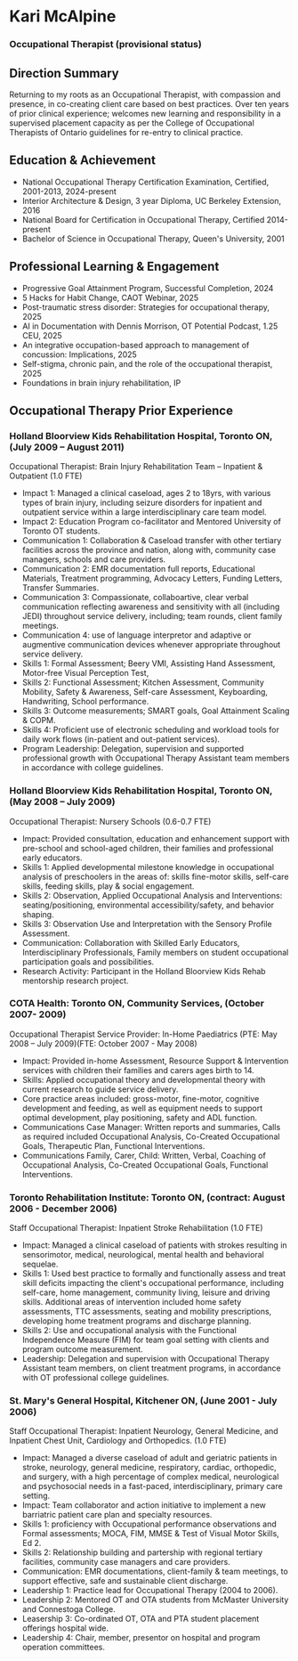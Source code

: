 # Kari McAlpine
### Occupational Therapist (provisional status)

## Direction Summary
Returning to my roots as an Occupational Therapist, with compassion and presence, in co-creating client care based on best practices. Over ten years of prior clinical experience; welcomes new learning and responsibility in a supervised placement capacity as per the College of Occupational Therapists of Ontario guidelines for re-entry to clinical practice.

## Education & Achievement
- National Occupational Therapy Certification Examination, Certified, 2001-2013, 2024-present 
- Interior Architecture & Design, 3 year Diploma, UC Berkeley Extension, 2016
- National Board for Certification in Occupational Therapy, Certified 2014-present
- Bachelor of Science in Occupational Therapy, Queen's University, 2001

## Professional Learning & Engagement
- Progressive Goal Attainment Program, Successful Completion, 2024
- 5 Hacks for Habit Change, CAOT Webinar, 2025
- Post-traumatic stress disorder: Strategies for occupational therapy, 2025
- AI in Documentation with Dennis Morrison, OT Potential Podcast, 1.25 CEU, 2025
- An integrative occupation-based approach to management of concussion: Implications, 2025
- Self-stigma, chronic pain, and the role of the occupational therapist, 2025 
- Foundations in brain injury rehabilitation, IP

## Occupational Therapy Prior Experience
### Holland Bloorview Kids Rehabilitation Hospital, Toronto ON, (July 2009 – August 2011)
Occupational Therapist: Brain Injury Rehabilitation Team – Inpatient & Outpatient (1.0 FTE)
- Impact 1: Managed a clinical caseload, ages 2 to 18yrs, with various types of brain injury, including seizure disorders for inpatient and outpatient service within a large interdisciplinary care team model.
- Impact 2: Education Program co-facilitator and Mentored University of Toronto OT students.
- Communication 1: Collaboration & Caseload transfer with other tertiary facilities across the province and nation, along with, community case managers, schools and care providers.
- Communication 2: EMR documentation full reports, Educational Materials, Treatment programming, Advocacy Letters, Funding Letters, Transfer Summaries.
- Communication 3: Compassionate, collaboartive, clear verbal communication reflecting awareness and sensitivity with all (including JEDI) throughout service delivery, including; team rounds, client family meetings.
- Communication 4: use of language interpretor and adaptive or augmentive communication devices whenever appropriate throughout service delivery.
- Skills 1: Formal Assessment; Beery VMI, Assisting Hand Assessment, Motor-free Visual Perception Test, 
- Skills 2: Functional Assessment; Kitchen Assessment, Community Mobility, Safety & Awareness, Self-care Assessment, Keyboarding, Handwriting, School performance.
- Skills 3: Outcome measurements; SMART goals, Goal Attainment Scaling & COPM.
- Skills 4: Proficient use of electronic scheduling and workload tools for daily work flows (in-patient and out-patient services).
- Program Leadership: Delegation, supervision and supported professional growth with Occupational Therapy Assistant team members in accordance with college guidelines.

### Holland Bloorview Kids Rehabilitation Hospital, Toronto ON, (May 2008 – July 2009)
Occupational Therapist: Nursery Schools (0.6-0.7 FTE)
- Impact: Provided consultation, education and enhancement support with pre-school and school-aged children, their families and professional early educators.
- Skills 1: Applied developmental milestone knowledge in occupational analysis of preschoolers in the areas of: skills fine-motor skills, self-care skills, feeding skills, play & social engagement.
- Skills 2: Observation, Applied Occupational Analysis and Interventions: seating/positioning, environmental accessibility/safety, and behavior shaping.
- Skills 3: Observation Use and Interpretation with the Sensory Profile Assessment.
- Communication: Collaboration with Skilled Early Educators, Interdisciplinary Professionals, Family members on student occupational participation goals and possibilities.
- Research Activity: Participant in the Holland Bloorview Kids Rehab mentorship research project.


### COTA Health: Toronto ON, Community Services, (October 2007- 2009)
Occupational Therapist Service Provider: In-Home Paediatrics (PTE: May 2008 – July 2009)(FTE: October 2007 - May 2008)
- Impact: Provided in-home Assessment, Resource Support & Intervention services with children their families and carers ages birth to 14.
- Skills: Applied occupational theory and developmental theory with current research to guide service delivery.
- Core practice areas included: gross-motor, fine-motor, cognitive development and feeding, as well as equipment needs to support optimal development, play positioning, safety and ADL function.
- Communications Case Manager: Written reports and summaries, Calls as required included Occupational Analysis, Co-Created Occupational Goals, Therapeutic Plan, Functional Interventions.
- Communications Family, Carer, Child: Written, Verbal, Coaching of Occupational Analysis, Co-Created Occupational Goals, Functional Interventions.

### Toronto Rehabilitation Institute: Toronto ON, (contract: August 2006 - December 2006)
Staff Occupational Therapist: Inpatient Stroke Rehabilitation (1.0 FTE)
- Impact: Managed a clinical caseload of patients with strokes resulting in sensorimotor, medical, neurological, mental health and behavioral sequelae.
- Skills 1: Used best practice to formally and functionally assess and treat skill deficits impacting the client's occupational performance, including self-care, home management, community living, leisure and driving skills. Additional areas of intervention included home safety assessments, TTC assessments, seating and mobility prescriptions, developing home treatment programs and discharge planning.
- Skills 2: Use and occupational analysis with the Functional Independence Measure (FIM) for team goal setting with clients and program outcome measurement.
- Leadership: Delegation and supervision with Occupational Therapy Assistant team members, on client treatment programs, in accordance with OT professional college guidelines.


### St. Mary's General Hospital, Kitchener ON, (June 2001 - July 2006)
Staff Occupational Therapist: Inpatient Neurology, General Medicine, and Inpatient Chest Unit, Cardiology and Orthopedics. (1.0 FTE)
- Impact: Managed a diverse caseload of adult and geriatric patients in stroke, neurology, general medicine, respiratory, cardiac, orthopedic, and surgery, with a high percentage of complex medical, neurological and psychosocial needs in a fast-paced, interdisciplinary, primary care setting.
- Impact: Team collaborator and action initiative to implement a new barriatric patient care plan and specialty resources.  
- Skills 1: proficiency with Occupational performance observations and Formal assessments; MOCA, FIM, MMSE & Test of Visual Motor Skills, Ed 2.
- Skills 2: Relationship building and partership with regional tertiary facilities, community case managers and care providers.
- Communication: EMR documentations, client-family & team meetings, to support effective, safe and sustainable client discharge.
- Leadership 1: Practice lead for Occupational Therapy (2004 to 2006).
- Leadership 2: Mentored OT and OTA students from McMaster University and Connestoga College.
- Leasership 3: Co-ordinated OT, OTA and PTA student placement offerings hospital wide.
- Leadership 4: Chair, member, presentor on hospital and program operation committees.


  





